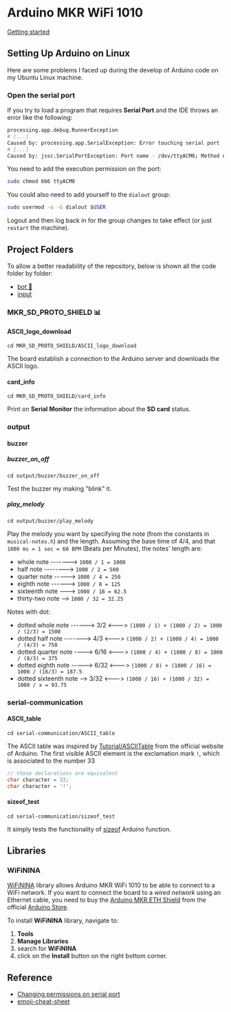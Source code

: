 # Arduino MKR WiFi 1010

[Getting started](https://www.arduino.cc/en/Guide/MKRWiFi1010)

## Setting Up Arduino on Linux

Here are some problems I faced up during the develop of Arduino code on my Ubuntu Linux machine.

### Open the serial port

If you try to load a program that requires **Serial Port** and the IDE throws an error like the following:

```bash
processing.app.debug.RunnerException
# [...]
Caused by: processing.app.SerialException: Error touching serial port '/dev/ttyACM0'.
# [...]
Caused by: jssc.SerialPortException: Port name - /dev/ttyACM0; Method name - openPort(); Exception type - Permission denied.
```

You need to add the execution permission on the port:
```bash
sudo chmod 666 ttyACM0
```

You could also need to add yourself to the `dialout` group:
```bash
sudo usermod -a -G dialout $USER
```

Logout and then log back in for the group changes to take effect (or just `restart` the machine).

## Project Folders

To allow a better readability of the repository, below is shown all the code folder by folder:
- [bot :robot:](https://github.com/PitPietro/arduino-mkr-wifi-1010/wiki/Bot-folder)
- [input](https://github.com/PitPietro/arduino-mkr-wifi-1010/wiki/input-folder)

### MKR_SD_PROTO_SHIELD  :bar_chart:

#### ASCII_logo_download

`cd MKR_SD_PROTO_SHIELD/ASCII_logo_download`

The board establish a connection to the Arduino server and downloads the ASCII logo.

#### card_info

`cd MKR_SD_PROTO_SHIELD/card_info`

Print on **Serial Monitor** the information about the **SD card** status. 

### output

#### buzzer

##### buzzer_on_off

`cd output/buzzer/buzzer_on_off`

Test the buzzer my making "blink" it.

##### play_melody

`cd output/buzzer/play_melody`

Play the melody you want by specifying the note (from the constants in `musical-notes.h`) and the length.
Assuming the base time of 4/4, and that `1000 ms = 1 sec = 60 BPM` (Beats per Minutes), the notes' length are:

- whole note -------> `1000 / 1 = 1000`
- half note --------> `1000 / 2 = 500`
- quarter note -----> `1000 / 4 = 250`
- eighth note ------> `1000 / 8 = 125`
- sixteenth note ---> `1000 / 16 = 62.5`
- thirty-two note --> `1000 / 32 = 32.25`

Notes with dot:
- dotted whole note ------> 3/2 <---> `(1000 / 1) + (1000 / 2) = 1000 / (2/3) = 1500`
- dotted half note -------> 4/3 <---> `(1000 / 2) + (1000 / 4) = 1000 / (4/3) = 750`
- dotted quarter note ----> 6/16 <---> `(1000 / 4) + (1000 / 8) = 1000 / (8/3) = 375`
- dotted eighth note -----> 6/32 <---> `(1000 / 8) + (1000 / 16) = 1000 / (16/3) = 187.5`
- dotted sixteenth note --> 3/32 <---> `(1000 / 16) + (1000 / 32) = 1000 / x = 93.75`

### serial-communication

#### ASCII_table

`cd serial-communication/ASCII_table`

The ASCII table was inspired by [Tutorial/ASCIITable](http://www.arduino.cc/en/Tutorial/ASCIITable) from the official website of Arduino.
The first visible ASCII element is the exclamation mark `!`, which is associated to the number 33

```c
// those declarations are equivalent
char character = 33;
char character = '!';
```

#### sizeof_test

`cd serial-communication/sizeof_test`

It simply tests the functionality of [sizeof](https://www.arduino.cc/reference/en/language/variables/utilities/sizeof/) Arduino function. 

## Libraries
### WiFiNINA
[WiFiNINA](https://www.arduino.cc/en/Reference/WiFiNINA) library allows Arduino MKR WiFi 1010 to be able to connect to a WiFi network. If you want to connect the board to a *wired network* using an Ethernet cable, you need to buy the [Arduino MKR ETH Shield](https://store.arduino.cc/arduino-mkr-eth-shield) from the official [Arduino Store](https://store.arduino.cc/).

To install **WiFiNINA** library, navigate to:
1. **Tools**
2. **Manage Libraries**
3. search for **WiFiNINA**
4. click on the **Install** button on the right bottom corner.

## Reference
- [Changing permissions on serial port](https://askubuntu.com/questions/58119/changing-permissions-on-serial-port)
- [emoji-cheat-sheet](https://github.com/ikatyang/emoji-cheat-sheet/blob/master/README.md)
